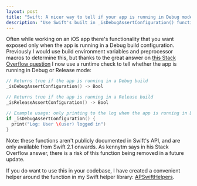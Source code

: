 ```yaml
---
layout: post
title: "Swift: A nicer way to tell if your app is running in Debug mode"
description: "Use Swift's built in _isDebugAssertConfiguration() function to determine at runtime whether your app is running in Debug or Release mode."
---
```


Often while working on an iOS app there's functionality that you want exposed only when the app is running in a Debug build configuration. Previously I would use build environment variables and preprocessor macros to determine this, but thanks to the great answer on [this Stack Overflow question](http://stackoverflow.com/a/34532569/1432982) I now use a runtime check to tell whether the app is running in Debug or Release mode:

```swift
// Returns true if the app is running in a Debug build
_isDebugAssertConfiguration() -> Bool

// Returns true if the app is running in a Release build
_isReleaseAssertConfiguration() -> Bool

// Example usage: only printing to the log when the app is running in Debug
if _isDebugAssertConfiguration() {
  print("Log: User \(user) logged in")
}
```

Note: these functions aren't publicly documented in Swift's API, and are only available from Swift 2.1 onwards. As kennytm says in his Stack Overflow answer, there is a risk of this function being removed in a future update.

If you do want to use this in your codebase, I have created a convenient helper around the function in my Swift helper library: [APSwiftHelpers](https://github.com/alexpls/APSwiftHelpers).
